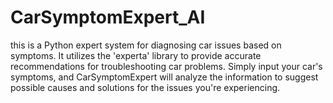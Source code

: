 # CarSymptomExpert_AI
this is a Python expert system for diagnosing car issues based on symptoms.
It utilizes the 'experta' library to provide accurate recommendations for troubleshooting car problems.
Simply input your car's symptoms, and CarSymptomExpert will analyze the information to suggest possible causes and solutions for the issues you're experiencing.
